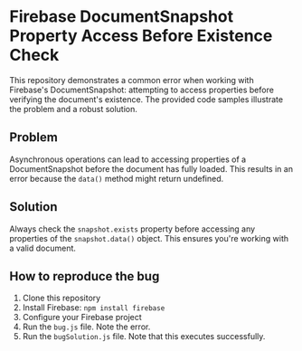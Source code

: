 # Firebase DocumentSnapshot Property Access Before Existence Check

This repository demonstrates a common error when working with Firebase's DocumentSnapshot: attempting to access properties before verifying the document's existence.  The provided code samples illustrate the problem and a robust solution.

## Problem

Asynchronous operations can lead to accessing properties of a DocumentSnapshot before the document has fully loaded. This results in an error because the `data()` method might return undefined.

## Solution

Always check the `snapshot.exists` property before accessing any properties of the `snapshot.data()` object. This ensures you're working with a valid document.

## How to reproduce the bug
1. Clone this repository
2. Install Firebase: `npm install firebase`
3. Configure your Firebase project
4. Run the `bug.js` file. Note the error.
5. Run the `bugSolution.js` file. Note that this executes successfully. 